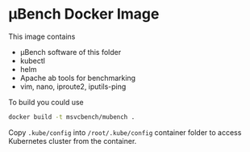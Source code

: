 # µBench Docker Image

This image contains 

- µBench software of this folder
- kubectl
- helm
- Apache ab tools for benchmarking
- vim, nano, iproute2, iputils-ping

To build you could use 

```zsh
docker build -t msvcbench/mubench .
```

Copy `.kube/config` into `/root/.kube/config` container folder to access Kubernetes cluster from the container.
